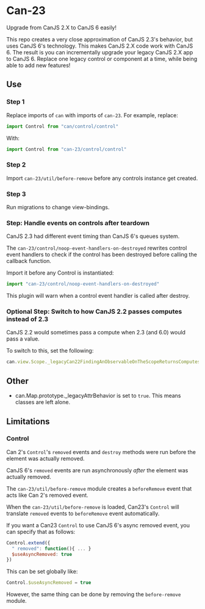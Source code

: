 # Can-23

Upgrade from CanJS 2.X to CanJS 6 easily!

This repo creates a very close approximation of CanJS 2.3's behavior, but uses CanJS 6's technology. This makes
CanJS 2.X code work with CanJS 6. The result is you can incrementally upgrade your legacy CanJS 2.X app to
CanJS 6.  Replace one legacy control or component at a time, while being able to add new features!


## Use

### Step 1

Replace imports of `can` with imports of `can-23`.  For example, replace:

```js
import Control from "can/control/control"
```

With:

```js
import Control from "can-23/control/control"
```

### Step 2

Import `can-23/util/before-remove` before any controls instance get created.


### Step 3

Run migrations to change view-bindings.

### Step: Handle events on controls after teardown

CanJS 2.3 had different event timing than CanJS 6's queues system.

The `can-23/control/noop-event-handlers-on-destroyed` rewrites control event
handlers to check if the control has been destroyed before calling the callback function.

Import it before any Control is instantiated:

```js
import "can-23/control/noop-event-handlers-on-destroyed"
```

This plugin will warn when a control event handler is called after destroy.


### Optional Step: Switch to how CanJS 2.2 passes computes instead of 2.3

CanJS 2.2 would sometimes pass a compute when 2.3 (and 6.0) would pass a value.

To switch to this, set the following:

```js
can.view.Scope._legacyCan22FindingAnObservableOnTheScopeReturnsComputes = true;
```

## Other

- can.Map.prototype.\_legacyAttrBehavior is set to `true`. This means classes are left alone.



## Limitations

### Control

Can 2's `Control`'s `removed` events and `destroy` methods were run before the element was actually removed.

CanJS 6's `removed` events are run asynchronously _after_ the element was actually removed.

The `can-23/util/before-remove` module creates a `beforeRemove` event that acts like Can 2's removed event.

When the `can-23/util/before-remove` is loaded, Can23's `Control` will translate `removed` events to `beforeRemove`
event automatically.  

If you want a Can23 `Control` to use CanJS 6's async removed event, you can specify that as follows:

```js
Control.extend({
  " removed": function(){ ... }
  $useAsyncRemoved: true
})
```

This can be set globally like:

```js
Control.$useAsyncRemoved = true
```

However, the same thing can be done by removing the `before-remove` module.

